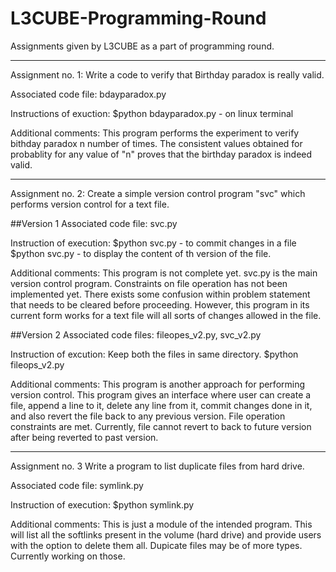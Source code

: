 # L3CUBE-Programming-Round
Assignments given by L3CUBE as a part of programming round.

*******************************************************************************************************************************
Assignment no. 1:
Write a code to verify that Birthday paradox is really valid.

Associated code file: bdayparadox.py

Instructions of exuction:
$python bdayparadox.py - on linux terminal

Additional comments: This program performs the experiment to verify bithday paradox n number of times. The consistent values obtained for probablity for any value of "n" proves that the birthday paradox is indeed valid. 

*******************************************************************************************************************************
Assignment no. 2:
Create a simple version control program "svc" which performs version control for a text file.

##Version 1
Associated code file: svc.py

Instruction of execution:
$python svc.py <filename> - to commit changes in a file 
$python svc.py <filename> <version no.> - to display the content of <version no.>th version of the file.

Additional comments: This program is not complete yet. svc.py is the main version control program. Constraints on file operation has not been implemented yet. There exists some confusion within problem statement that needs to be cleared before proceeding. However, this program in its current form works for a text file will all sorts of changes allowed in the file.

##Version 2
Associated code files: fileopes_v2.py, svc_v2.py

Instruction of excution:
Keep both the files in same directory.
$python fileops_v2.py 

Additional comments: This program is another approach for performing version control. This program gives an interface where user can create a file, append a line to it, delete any line from it, commit changes done in it, and also revert the file back to any previous version. File operation constraints are met. Currently, file cannot revert to back to future version after being reverted to past version.

*******************************************************************************************************************************
Assignment no. 3
Write a program to list duplicate files from hard drive.

Associated code file: symlink.py

Instruction of execution:
$python symlink.py

Additional comments: This is just a module of the intended program. This will list all the softlinks present in the volume (hard drive) and provide users with the option to delete them all. Dupicate files may be of more types. Currently working on those.
